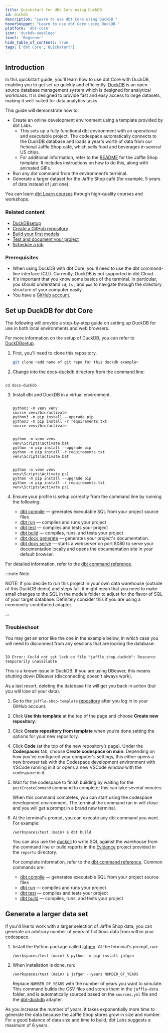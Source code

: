 ```yaml
---
title: Quickstart for dbt Core using DuckDB
id: duckdb
description: "Learn to use dbt Core using DuckDB."
hoverSnippet: "Learn to use dbt Core using DuckDB."
platform: 'dbt-core'
icon: 'duckdb-seeklogo'
level: 'Beginner'
hide_table_of_contents: true
tags: ['dbt Core','Quickstart']
---
```


<div style={{maxWidth: '900px'}}>

## Introduction

In this quickstart guide, you'll learn how to use dbt Core with DuckDB, enabling you to get set up quickly and efficiently. [DuckDB](https://duckdb.org/) is an open-source database management system which is designed for analytical workloads. It is designed to provide fast and easy access to large datasets, making it well-suited for data analytics tasks. 


This guide will demonstrate how to: 

- Create an online development environment using a template provided by dbt Labs.
   - This sets up a fully functional dbt environment with an operational and executable project. The codespace automatically connects to the DuckDB database and loads a year's worth of data from our fictional Jaffle Shop café, which sells food and beverages in several US cities.
   - For additional information, refer to the [README](https://github.com/gwenwindflower/octocatalog) for the Jaffle Shop template. It includes instructions on how to do this, along with animated GIFs.
- Run any dbt command from the environment’s terminal. 
- Generate a larger dataset for the Jaffle Shop café (for example, 5 years of data instead of just one).

You can learn [dbt Learn courses](https://learn.getdbt.com) through high-quality courses and workshops.


### Related content


- [DuckDBsetup](/docs/core/connect-data-platform/duckdb-setup)
- [Create a GitHub repository](/guides/manual-install?step=2)
- [Build your first models](/guides/manual-install?step=3)
- [Test and document your project](/guides/manual-install?step=4)
- [Schedule a job](/guides/manual-install?step=5)


### Prerequisites

- When using DuckDB with dbt Core, you'll need to use the dbt command-line interface (CLI). Currently, DuckDB is not supported in dbt Cloud.
- It's important that you know some basics of the terminal. In particular, you should understand `cd`, `ls` , and `pwd` to navigate through the directory structure of your computer easily.
- You have a [GitHub account](https://github.com/join).

## Set up DuckDB for dbt Core

The following will provide a step-by-step guide on setting up DuckDB for use in both local environments and web browsers.

For more information on the setup of DuckDB, you can refer to [DuckDBsetup](/docs/core/connect-data-platform/duckdb-setup).


<Tabs>

<TabItem value="local" label="Local">

1. First, you'll need to clone this repository.

    ```bash
    git clone <add name of git repo for this duckdb example>
    ```

2. Change into the docs-duckdb directory from the command line:

```Jinja

cd docs-duckdb

```

3. Install dbt and DuckDB in a virtual environment.

    <Expandable alt_header="Example for MAC" >

    ```Jinja

    python3 -m venv venv
    source venv/bin/activate
    python3 -m pip install --upgrade pip
    python3 -m pip install -r requirements.txt
    source venv/bin/activate

    ```
    </Expandable>

    <Expandable alt_header="Example for Windows" >

    ```Jinja

    python -m venv venv
    venv\Scripts\activate.bat
    python -m pip install --upgrade pip
    python -m pip install -r requirements.txt
    venv\Scripts\activate.bat

    ```

    </Expandable>

    <Expandable alt_header="Example for Windows PowerShell" >

    ```Jinja

    python -m venv venv
    venv\Scripts\Activate.ps1
    python -m pip install --upgrade pip
    python -m pip install -r requirements.txt
    venv\Scripts\Activate.ps1

    ```
    </Expandable>


4. Ensure your profile is setup correctly from the command line by running the following:


    - [dbt compile](https://docs.getdbt.com/reference/commands/compile) &mdash; generates executable SQL from your project source files
    - [dbt run](https://docs.getdbt.com/reference/commands/run) &mdash;  compiles and runs your project
    - [dbt test](https://docs.getdbt.com/reference/commands/test) &mdash;  compiles and tests your project
    - [dbt build](https://docs.getdbt.com/reference/commands/build) &mdash;  compiles, runs, and tests your project
    - [dbt docs generate](/reference/commands/cmd-docs#dbt-docs-generate) &mdash; generates your project's documentation.
    - [dbt docs serve](/reference/commands/cmd-docs#dbt-docs-serve) &mdash; starts a webserver on port 8080 to serve your documentation locally and opens the documentation site in your default browser.

For detailed information, refer to the [dbt command reference](/reference/dbt-commands).

:::note Note.

NOTE: If you decide to run this project in your own data warehouse (outside of this DuckDB demo) and steps fail, it might mean that you need to make small changes to the SQL in the models folder to adjust for the flavor of SQL of your target database. Definitely consider this if you are using a community-contributed adapter.

:::


### Troubleshoot

You may get an error like the one in the example below, in which case you will need to disconnect from any sessions that are locking the database:


<Expandable alt_header="Could not set lock on file error" >

```Jinja

IO Error: Could not set lock on file "jaffle_shop.duckdb": Resource temporarily unavailable

```

This is a known issue in DuckDB. If you are using DBeaver, this means shutting down DBeaver (disconnecting doesn't always work).

As a last resort, deleting the database file will get you back in action (_but_ you will lose all your data).

</Expandable>


 </TabItem>
 
 <TabItem value="web" label="Web browser">

1. Go to the `jaffle-shop-template` [repository](https://github.com/dbt-labs/jaffle-shop-template) after you log in to your GitHub account. 
1. Click **Use this template** at the top of the page and choose **Create new repository**.
1. Click **Create repository from template** when you’re done setting the options for your new repository.
1. Click **Code** (at the top of the new repository’s page). Under the **Codespaces** tab,  choose **Create codespace on main**. Depending on how you've configured your computer's settings, this either opens a new browser tab with the Codespace development environment with VSCode running in it or opens a new VSCode window with the codespace in it. 
1. Wait for the codespace to finish building by waiting for the `postCreateCommand` command to complete; this can take several minutes:

    <Lightbox src="/img/codespace-quickstart/postCreateCommand.png" title="Wait for postCreateCommand to complete" />

    When this command completes, you can start using the codespace development environment. The terminal the command ran in will close and you will get a prompt in a brand new terminal. 

1. At the terminal's prompt, you can execute any dbt command you want. For example:

    ```shell
    /workspaces/test (main) $ dbt build
    ```

    You can also use the [duckcli](https://github.com/dbcli/duckcli) to write SQL against the warehouse from the command line or build reports in the [Evidence](https://evidence.dev/) project provided in the `reports` directory.
    
    For complete information, refer to the [dbt command reference](https://docs.getdbt.com/reference/dbt-commands). Common commands are:
    
    - [dbt compile](https://docs.getdbt.com/reference/commands/compile) — generates executable SQL from your project source files
    - [dbt run](https://docs.getdbt.com/reference/commands/run) — compiles and runs your project
    - [dbt test](https://docs.getdbt.com/reference/commands/test) — compiles and tests your project
    - [dbt build](https://docs.getdbt.com/reference/commands/build) — compiles, runs, and tests your project


  </TabItem>

</Tabs>


## Generate a larger data set

If you'd like to work with a larger selection of Jaffle Shop data, you can generate an arbitrary number of years of fictitious data from within your codespace. 

1. Install the Python package called [jafgen](https://pypi.org/project/jafgen/). At the terminal's prompt, run:

    ```shell
    /workspaces/test (main) $ python -m pip install jafgen
    ```

1. When installation is done, run:
    ```shell
    /workspaces/test (main) $ jafgen --years NUMBER_OF_YEARS
    ``` 
    Replace `NUMBER_OF_YEARS` with the number of years you want to simulate. This command builds the CSV files and stores them in the `jaffle-data` folder, and is automatically sourced based on the `sources.yml` file and the [dbt-duckdb](/docs/core/connect-data-platform/duckdb-setup) adapter.

As you increase the number of years, it takes exponentially more time to generate the data because the Jaffle Shop stores grow in size and number. For a good balance of data size and time to build, dbt Labs suggests a maximum of 6 years.

</div>
